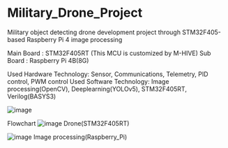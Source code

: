 # Military_Drone_Project
Military object detecting drone development project through STM32F405-based Raspberry Pi 4 image processing

Main Board : STM32F405RT (This MCU is customized by M-HIVE)
Sub Board : Raspberry Pi 4B(8G)

Used Hardware Technology: Sensor, Communications, Telemetry, PID control, PWM control
Used Software Technology: Image processing(OpenCV), Deeplearning(YOLOv5), STM32F405RT, Verilog(BASYS3) 

![image](https://github.com/jang-young-hyun/Military_Drone_Project/assets/124988949/e9227091-dcbc-4f58-a402-649d5d631c1c)


Flowchart
![image](https://github.com/jang-young-hyun/Military_Drone_Project/assets/124988949/f9c4c1aa-257f-4642-be38-3137e7d92aa5)
Drone(STM32F405RT)

![image](https://github.com/jang-young-hyun/Military_Drone_Project/assets/124988949/f4f45172-08fd-43e2-86b0-895823617175)
Image processing(Raspberry_Pi)
